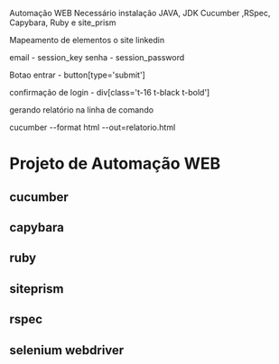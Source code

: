 Automação WEB
Necessário instalação 
JAVA, JDK
Cucumber ,RSpec, Capybara, Ruby e site_prism

Mapeamento de elementos o site linkedin

email -  session_key
senha - session_password

Botao entrar -  button[type='submit']

confirmação de login - div[class='t-16 t-black t-bold']

gerando relatório na linha de comando 

cucumber --format html --out=relatorio.html

# Projeto de Automação WEB 
## cucumber
## capybara
## ruby
## siteprism
## rspec
## selenium webdriver


